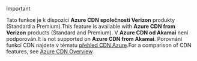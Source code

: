 > [!IMPORTANT]
> <span data-ttu-id="19fc0-101">Tato funkce je k dispozici **Azure CDN společnosti Verizon** produkty (Standard a Premium).</span><span class="sxs-lookup"><span data-stu-id="19fc0-101">This feature is available with **Azure CDN from Verizon** products (Standard and Premium).</span></span> <span data-ttu-id="19fc0-102">V **Azure CDN od Akamai** není podporován.</span><span class="sxs-lookup"><span data-stu-id="19fc0-102">It is not supported on **Azure CDN from Akamai**.</span></span>  <span data-ttu-id="19fc0-103">Porovnání funkcí CDN najdete v tématu [přehled CDN Azure](../articles/cdn/cdn-overview.md#azure-cdn-features).</span><span class="sxs-lookup"><span data-stu-id="19fc0-103">For a comparison of CDN features, see [Azure CDN Overview](../articles/cdn/cdn-overview.md#azure-cdn-features).</span></span>
